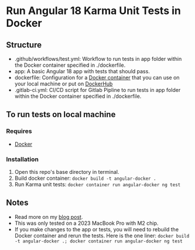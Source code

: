 # Run Angular 18 Karma Unit Tests in Docker

## Structure
* .github/workflows/test.yml: Workflow to run tests in app folder within the Docker container specified in ./dockerfile.
* app: A basic Angular 18 app with tests that should pass.
* dockerfile: Configuration for a [Docker container](https://hub.docker.com/repository/docker/adammaus/run-angular18-karma-in-docker/general) that you can use on your local machine or put on [DockerHub](https://hub.docker.com/)
* .gitlab-ci.yml: CI/CD script for Gitlab Pipline to run tests in app folder within the Docker container specified in ./dockerfile.

## To run tests on local machine

### Requires
* [Docker](https://www.docker.com/)

### Installation
1. Open this repo's base directory in terminal.
2. Build docker container: `docker build -t angular-docker .`
3. Run Karma unit tests: `docker container run angular-docker ng test`

## Notes
* Read more on my [blog post](https://adammaus.com/wp/2024/09/run-angular-18-karma-unit-tests-in-docker/).
* This was only tested on a 2023 MacBook Pro with M2 chip.
* If you make changes to the app or tests, you will need to rebuild the Docker container and rerun the tests. Here is the one liner: `docker build -t angular-docker .; docker container run angular-docker ng test`